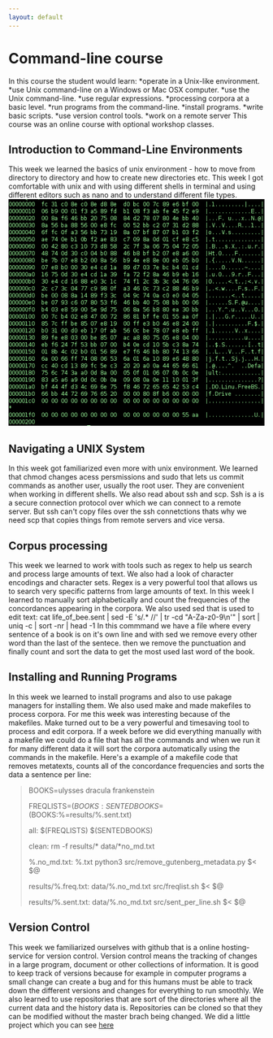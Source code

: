 ```yaml
---
layout: default
---
```

# Command-line course
In this course the student would learn:
*operate in a Unix-like environment.
*use Unix command-line on a Windows or Mac OSX computer.
*use the Unix command-line.
*use regular expressions.
*processing corpora at a basic level.
*run programs from the command-line.
*install programs.
*write basic scripts.
*use version control tools.
*work on a remote server
This course was an online course with optional workshop classes.


## Introduction to Command-Line Environments
This week we learned the basics of unix environment - how to move from directory to directory and how to create new directories etc.
This week I got comfortable with unix and with using different shells in terminal and using different editors such as nano and to understand different file types. 
![alt text](assets/img/Binary_executable_file2.png)


## Navigating a UNIX System
In this week got familiarized even more with unix environment. We learned that chmod changes acess persmissions and sudo that lets us commit commands as another user, usually the root user.
They are convenient when working in different shells. We also read about ssh and scp. Ssh is a  is a secure connection protocol over which we can connect to a remote server.
But ssh can't copy files over the ssh connetctions thats why we need scp that copies things from remote servers and vice versa.

## Corpus processing
This week we learned to work with tools such as regex to help us search and process large amounts of text. We also had a look of character encodings and character sets.
Regex is a very powerful tool that allows us to search very specific patterns from large amounts of text. In this week I learned to manually sort alphabetically and count the frequencies 
of the concordances appearing in the corpora. We also used sed that is used to edit text:
cat life_of_bee.sent | sed -E 's/.* //' | tr -cd "A-Za-z0-9\n'" | sort | uniq -c | sort -nr | head -1
In this commmand we have a file where every sentence of a book is on it's own line and with sed we remove every other word than the last of the sentece.
then we remove the punctuation and finally count and sort the data to get the most used last word of the book. 

## Installing and Running Programs
In this week we learned to install programs and also to use  pakage managers for installing them. 
We also used make and made makefiles to process corpora. For me this week was interesting because of the makefiles. 
Make turned out to be a very powerful and timesaving tool to process and edit corpora. If a week before we did everything manually with a makefile
we could do a file that has all the commands and when we run it for many different data it will sort the corpora automatically using the commands in
the makefile.
Here's a example of a makefile code that removes metatexts, counts all of the concordance frequencies and sorts the data a sentence per line:

>BOOKS=ulysses  dracula frankenstein
>
>FREQLISTS=$(BOOKS:%=results/%.freq.txt)
>SENTEDBOOKS=$(BOOKS:%=results/%.sent.txt)
>
>all: $(FREQLISTS) $(SENTEDBOOKS)
>
>clean:
>	rm -f results/* data/*no_md.txt
>
>%.no_md.txt: %.txt
>	python3 src/remove_gutenberg_metadata.py $< $@
>
>results/%.freq.txt: data/%.no_md.txt 
>	src/freqlist.sh $< $@
>
>results/%.sent.txt: data/%.no_md.txt
>	src/sent_per_line.sh $< $@ 



## Version Control
This week we familiarized ourselves with github that is a online hosting-service for version control. Version control means the tracking of changes in a large program, document or other collections of information. 
It is good to keep track of versions because for example in computer programs a small change can create a bug and for this humans must be able to track down the different versions and changes for everything to run smoothly.
We also learned to use repositories that are sort of the directories where all the current data and the history data is. Repositories can be cloned so that they can be modified without the master brach being changed.
We did a little project which you can see [here](https://github.com/rvers/cmdline-course)




